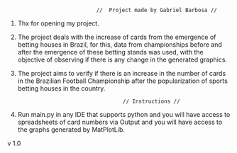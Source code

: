                                 //  Project made by Gabriel Barbosa //

1. Thx for opening my project.

2. The project deals with the increase of cards from the emergence of betting houses in Brazil, for this, data from
championships before and after the emergence of these betting stands was used, with the objective of observing if there
is any change in the generated graphics.

3. The project aims to verify if there is an increase in the number of cards in the Brazilian Football Championship
after the popularization of sports betting houses in the country.

                                        // Instructions //

1. Run main.py in any IDE that supports python and you will have access to spreadsheets of card numbers via Output and
you will have access to the graphs generated by MatPlotLib.

v 1.0
